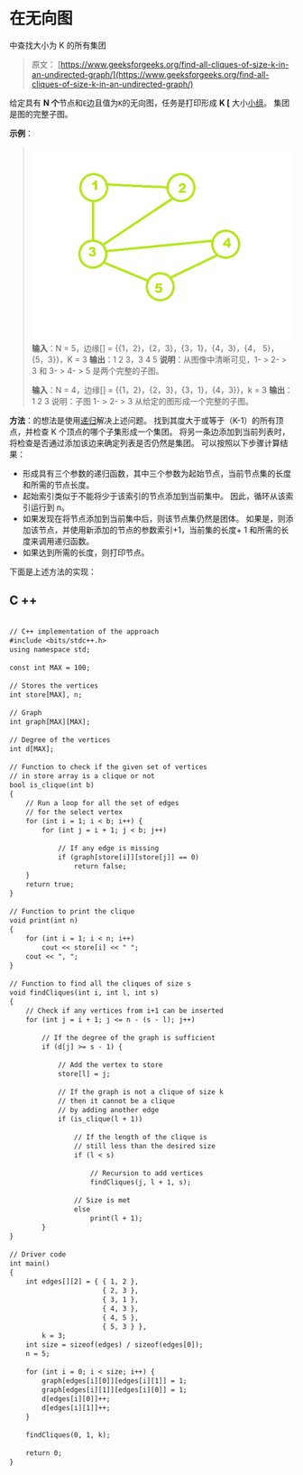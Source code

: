 # 在无向图

中查找大小为 K 的所有集团

> 原文： [https://www.geeksforgeeks.org/find-all-cliques-of-size-k-in-an-undirected-graph/](https://www.geeksforgeeks.org/find-all-cliques-of-size-k-in-an-undirected-graph/)

给定具有 **N 个**节点和`E`边且值为`K`的无向图，任务是打印形成 **K [** 大小[小组](https://en.wikipedia.org/wiki/Clique_problem)。
集团是图的完整子图。

**示例**：

> ![](img/ceefcbbb578ca74f55c247caa1b1bc72.png)
> **输入**：N = 5，边缘[] = {{1，2}，{2，3}，{3，1}，{4，3}，{4， 5}，{5，3}}，K = 3
> **输出**：1 2 3，3 4 5
> **说明**：从图像中清晰可见，1- > 2- > 3 和 3- > 4- > 5 是两个完整的子图。
> 
> **输入**：N = 4，边缘[] = {{1，2}，{2，3}，{3，1}，{4，3}}，k = 3
> **输出**：1 2 3
> 说明：子图 1- > 2- > 3 从给定的图形成一个完整的子图。

**方法**：的想法是使用[递归](http://www.geeksforgeeks.org/recursion/)解决上述问题。 找到其度大于或等于（K-1）的所有顶点，并检查 K 个顶点的哪个子集形成一个集团。 将另一条边添加到当前列表时，将检查是否通过添加该边来确定列表是否仍然是集团。
可以按照以下步骤计算结果：

*   形成具有三个参数的递归函数，其中三个参数为起始节点，当前节点集的长度和所需的节点长度。
*   起始索引类似于不能将少于该索引的节点添加到当前集中。 因此，循环从该索引运行到 n。
*   如果发现在将节点添加到当前集中后，则该节点集仍然是团体。 如果是，则添加该节点，并使用新添加的节点的参数索引+1，当前集的长度+ 1 和所需的长度来调用递归函数。
*   如果达到所需的长度，则打印节点。

下面是上述方法的实现：

## C ++

```

// C++ implementation of the approach 
#include <bits/stdc++.h> 
using namespace std; 

const int MAX = 100; 

// Stores the vertices 
int store[MAX], n; 

// Graph 
int graph[MAX][MAX]; 

// Degree of the vertices 
int d[MAX]; 

// Function to check if the given set of vertices 
// in store array is a clique or not 
bool is_clique(int b) 
{ 
    // Run a loop for all the set of edges 
    // for the select vertex 
    for (int i = 1; i < b; i++) { 
        for (int j = i + 1; j < b; j++) 

            // If any edge is missing 
            if (graph[store[i]][store[j]] == 0) 
                return false; 
    } 
    return true; 
} 

// Function to print the clique 
void print(int n) 
{ 
    for (int i = 1; i < n; i++) 
        cout << store[i] << " "; 
    cout << ", "; 
} 

// Function to find all the cliques of size s 
void findCliques(int i, int l, int s) 
{ 
    // Check if any vertices from i+1 can be inserted 
    for (int j = i + 1; j <= n - (s - l); j++) 

        // If the degree of the graph is sufficient 
        if (d[j] >= s - 1) { 

            // Add the vertex to store 
            store[l] = j; 

            // If the graph is not a clique of size k 
            // then it cannot be a clique 
            // by adding another edge 
            if (is_clique(l + 1)) 

                // If the length of the clique is 
                // still less than the desired size 
                if (l < s) 

                    // Recursion to add vertices 
                    findCliques(j, l + 1, s); 

                // Size is met 
                else
                    print(l + 1); 
        } 
} 

// Driver code 
int main() 
{ 
    int edges[][2] = { { 1, 2 }, 
                       { 2, 3 }, 
                       { 3, 1 }, 
                       { 4, 3 }, 
                       { 4, 5 }, 
                       { 5, 3 } }, 
        k = 3; 
    int size = sizeof(edges) / sizeof(edges[0]); 
    n = 5; 

    for (int i = 0; i < size; i++) { 
        graph[edges[i][0]][edges[i][1]] = 1; 
        graph[edges[i][1]][edges[i][0]] = 1; 
        d[edges[i][0]]++; 
        d[edges[i][1]]++; 
    } 

    findCliques(0, 1, k); 

    return 0; 
} 

```